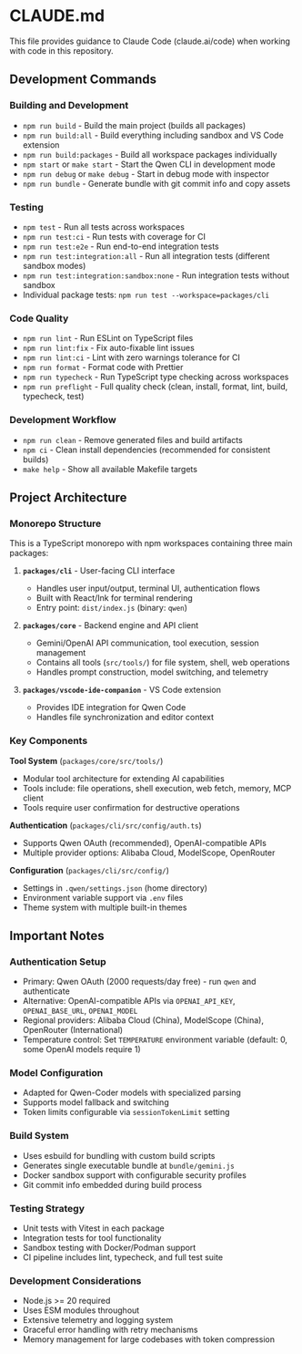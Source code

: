 # CLAUDE.md

This file provides guidance to Claude Code (claude.ai/code) when working with code in this repository.

## Development Commands

### Building and Development
- `npm run build` - Build the main project (builds all packages)
- `npm run build:all` - Build everything including sandbox and VS Code extension
- `npm run build:packages` - Build all workspace packages individually 
- `npm start` or `make start` - Start the Qwen CLI in development mode
- `npm run debug` or `make debug` - Start in debug mode with inspector
- `npm run bundle` - Generate bundle with git commit info and copy assets

### Testing
- `npm test` - Run all tests across workspaces
- `npm run test:ci` - Run tests with coverage for CI
- `npm run test:e2e` - Run end-to-end integration tests
- `npm run test:integration:all` - Run all integration tests (different sandbox modes)
- `npm run test:integration:sandbox:none` - Run integration tests without sandbox
- Individual package tests: `npm run test --workspace=packages/cli`

### Code Quality
- `npm run lint` - Run ESLint on TypeScript files
- `npm run lint:fix` - Fix auto-fixable lint issues
- `npm run lint:ci` - Lint with zero warnings tolerance for CI
- `npm run format` - Format code with Prettier
- `npm run typecheck` - Run TypeScript type checking across workspaces
- `npm run preflight` - Full quality check (clean, install, format, lint, build, typecheck, test)

### Development Workflow
- `npm run clean` - Remove generated files and build artifacts
- `npm ci` - Clean install dependencies (recommended for consistent builds)
- `make help` - Show all available Makefile targets

## Project Architecture

### Monorepo Structure
This is a TypeScript monorepo with npm workspaces containing three main packages:

1. **`packages/cli`** - User-facing CLI interface
   - Handles user input/output, terminal UI, authentication flows
   - Built with React/Ink for terminal rendering
   - Entry point: `dist/index.js` (binary: `qwen`)

2. **`packages/core`** - Backend engine and API client
   - Gemini/OpenAI API communication, tool execution, session management
   - Contains all tools (`src/tools/`) for file system, shell, web operations
   - Handles prompt construction, model switching, and telemetry

3. **`packages/vscode-ide-companion`** - VS Code extension
   - Provides IDE integration for Qwen Code
   - Handles file synchronization and editor context

### Key Components

**Tool System** (`packages/core/src/tools/`)
- Modular tool architecture for extending AI capabilities
- Tools include: file operations, shell execution, web fetch, memory, MCP client
- Tools require user confirmation for destructive operations

**Authentication** (`packages/cli/src/config/auth.ts`)
- Supports Qwen OAuth (recommended), OpenAI-compatible APIs
- Multiple provider options: Alibaba Cloud, ModelScope, OpenRouter

**Configuration** (`packages/cli/src/config/`)
- Settings in `.qwen/settings.json` (home directory)
- Environment variable support via `.env` files
- Theme system with multiple built-in themes

## Important Notes

### Authentication Setup
- Primary: Qwen OAuth (2000 requests/day free) - run `qwen` and authenticate
- Alternative: OpenAI-compatible APIs via `OPENAI_API_KEY`, `OPENAI_BASE_URL`, `OPENAI_MODEL`
- Regional providers: Alibaba Cloud (China), ModelScope (China), OpenRouter (International)
- Temperature control: Set `TEMPERATURE` environment variable (default: 0, some OpenAI models require 1)

### Model Configuration
- Adapted for Qwen-Coder models with specialized parsing
- Supports model fallback and switching
- Token limits configurable via `sessionTokenLimit` setting

### Build System
- Uses esbuild for bundling with custom build scripts
- Generates single executable bundle at `bundle/gemini.js`
- Docker sandbox support with configurable security profiles
- Git commit info embedded during build process

### Testing Strategy
- Unit tests with Vitest in each package
- Integration tests for tool functionality
- Sandbox testing with Docker/Podman support
- CI pipeline includes lint, typecheck, and full test suite

### Development Considerations
- Node.js >= 20 required
- Uses ESM modules throughout
- Extensive telemetry and logging system
- Graceful error handling with retry mechanisms
- Memory management for large codebases with token compression